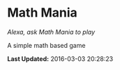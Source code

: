 # Math Mania
*Alexa, ask Math Mania to play*

A simple math based game

**Last Updated:** 2016-03-03 20:28:23